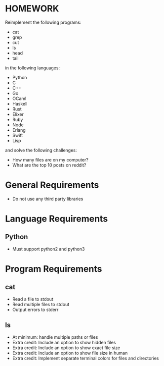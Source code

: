 # HOMEWORK

Reimplement the following programs:

* cat
* grep
* cut
* ls
* head
* tail

in the following languages:

* Python
* C
* C++
* Go
* OCaml
* Haskell
* Rust
* Elixer
* Ruby
* Node
* Erlang
* Swift
* Lisp

and solve the following challenges:

* How many files are on my computer?
* What are the top 10 posts on reddit?

# General Requirements

* Do not use any third party libraries

# Language Requirements

## Python

* Must support python2 and python3

# Program Requirements

## cat

* Read a file to stdout
* Read multiple files to stdout
* Output errors to stderr

## ls

* At minimum: handle multiple paths or files
* Extra credit: Include an option to show hidden files
* Extra credit: Include an option to show exact file size
* Extra credit: Include an option to show file size in human
* Extra credit: Implement separate terminal colors for files and directories
